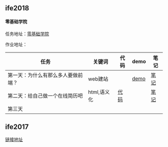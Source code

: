 
## ife2018

#### 零基础学院

任务地址：[零基础学院](http://ife.baidu.com/college/detail/id/5)

作业地址：

任务|关键词|代码|demo|笔记
---|---|---|---|---
第一天：为什么有那么多人要做前端？|web建站||[demo](https://yuqy96.github.io/baidu-ife)| [笔记](ife2018/day1)
第二天：给自己做一个在线简历吧|html,语义化|[代码](https://codepen.io/yuqy96/pen/WJxOzB)||[笔记](ife2018/day2)
第三天|

## ife2017

[链接地址](https://yuqy96.github.io/baidu-ife/ife2017)
